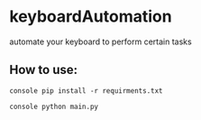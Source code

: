 # keyboardAutomation
automate your keyboard to perform certain tasks

## How to use:

``console
  pip install -r requirments.txt
``

``console
  python main.py
``
